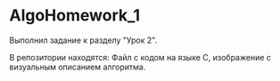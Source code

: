 # AlgoHomework_1

Выполнил задание к разделу "Урок 2". 

В репозитории находятся: Файл с кодом на языке С, изображение с визуальным описанием алгоритма.

